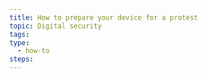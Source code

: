 ```yaml
---
title: How to prepare your device for a protest
topic: Digital security
tags:
type:
  - how-to
steps:
---
```


